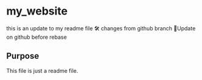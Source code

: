 # my_website
this is an update to my readme file 🛠
changes from github branch
😬Update on github before rebase
## Purpose
This file is just a readme file.
